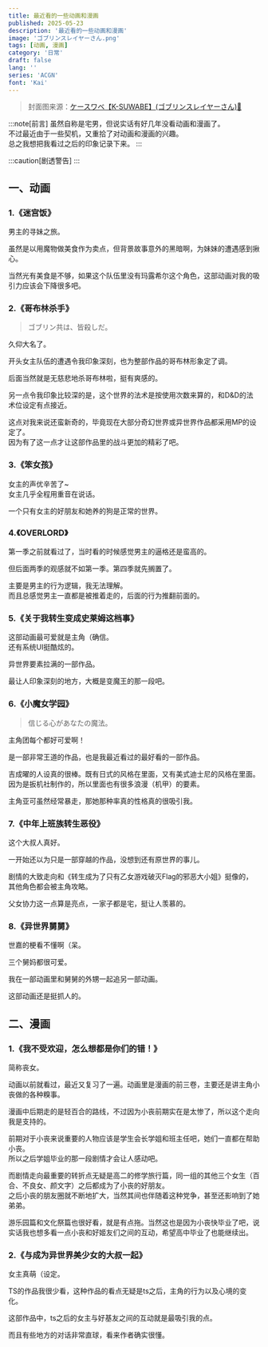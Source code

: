 ```yaml
---
title: 最近看的一些动画和漫画
published: 2025-05-23
description: '最近看的一些动画和漫画'
image: 'ゴブリンスレイヤーさん.png'
tags: [动画, 漫画]
category: '日常'
draft: false 
lang: ''
series: 'ACGN'
font: 'Kai'
---
```


> 封面图来源：[ケースワベ【K-SUWABE】(ゴブリンスレイヤーさん)🔗](https://www.pixiv.net/artworks/72045543)

:::note[前言]
虽然自称是宅男，但说实话有好几年没看动画和漫画了。<br>
不过最近由于一些契机，又重拾了对动画和漫画的兴趣。<br>
总之我想把我看过之后的印象记录下来。
:::

:::caution[剧透警告]
:::

## 一、动画

### 1.《迷宫饭》

男主的寻妹之旅。

虽然是以用魔物做美食作为卖点，但背景故事意外的黑暗啊，为妹妹的遭遇感到揪心。

当然光有美食是不够，如果这个队伍里没有玛露希尔这个角色，这部动画对我的吸引力应该会下降很多吧。

### 2.《哥布林杀手》
> ゴブリン共は、皆殺しだ。

久仰大名了。

开头女主队伍的遭遇令我印象深刻，也为整部作品的哥布林形象定了调。

后面当然就是无慈悲地杀哥布林啦，挺有爽感的。

另一点令我印象比较深的是，这个世界的法术是按使用次数来算的，和D&D的法术位设定有点接近。

这点对我来说还蛮新奇的，毕竟现在大部分奇幻世界或异世界作品都采用MP的设定了。<br>
因为有了这一点才让这部作品里的战斗更加的精彩了吧。

### 3.《笨女孩》

女主的声优辛苦了~<br>
女主几乎全程用重音在说话。

一个只有女主的好朋友和她养的狗是正常的世界。

### 4.《OVERLORD》

第一季之前就看过了，当时看的时候感觉男主的逼格还是蛮高的。

但后面两季的观感就不如第一季。第四季就先搁置了。

主要是男主的行为逻辑，我无法理解。<br>
而且总感觉男主一直都是被推着走的，后面的行为推翻前面的。

### 5.《关于我转生变成史莱姆这档事》

这部动画最可爱就是主角（确信。<br>
还有系统UI挺酷炫的。

异世界要素拉满的一部作品。

最让人印象深刻的地方，大概是变魔王的那一段吧。

### 6.《小魔女学园》

> 信じる心があなたの魔法。

主角团每个都好可爱啊！

是一部非常王道的作品，也是我最近看过的最好看的一部作品。

吉成曜的人设真的很棒。既有日式的风格在里面，又有美式迪士尼的风格在里面。<br>
因为是扳机社制作的，所以里面也有很多浪漫（机甲）的要素。

主角亚可虽然经常暴走，那她那种率真的性格真的很吸引我。

### 7.《中年上班族转生恶役》

这个大叔人真好。

一开始还以为只是一部穿越的作品，没想到还有原世界的事儿。

剧情的大致走向和《转生成为了只有乙女游戏破灭Flag的邪恶大小姐》挺像的，其他角色都会被主角攻略。

父女协力这一点算是亮点，一家子都是宅，挺让人羡慕的。

### 8.《异世界舅舅》

世嘉的梗看不懂啊（呆。

三个舅妈都很可爱。

我在一部动画里和舅舅的外甥一起追另一部动画。

这部动画还是挺抓人的。

## 二、漫画

### 1.《我不受欢迎，怎么想都是你们的错！》

简称丧女。

动画以前就看过，最近又复习了一遍。动画里是漫画的前三卷，主要还是讲主角小丧做的各种糗事。

漫画中后期走的是轻百合的路线，不过因为小丧前期实在是太惨了，所以这个走向我是支持的。

前期对于小丧来说重要的人物应该是学生会长学姐和班主任吧，她们一直都在帮助小丧。<br>
所以之后学姐毕业的那一段剧情才会让人感动吧。

而剧情走向最重要的转折点无疑是高二的修学旅行篇，同一组的其他三个女生（百合、不良女、颜文字）之后都成为了小丧的好朋友。<br>
之后小丧的朋友圈就不断地扩大，当然其间也伴随着这种党争，甚至还影响到了她弟弟。

游乐园篇和文化祭篇也很好看，就是有点拖。当然这也是因为小丧快毕业了吧，说实话我也想多看一点小丧和好姬友们之间的互动，希望高中毕业了也能继续出。

### 2.《与成为异世界美少女的大叔一起》

女主真萌（设定。

TS的作品我很少看，这种作品的看点无疑是ts之后，主角的行为以及心境的变化。

这部作品中，ts之后的女主与好基友之间的互动就是最吸引我的点。

而且有些地方的对话非常直球，看来作者确实很懂。